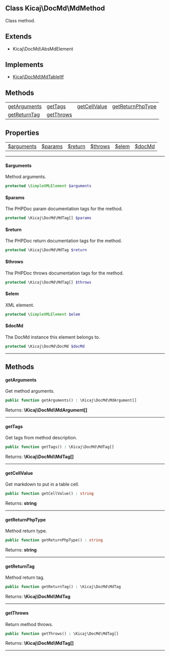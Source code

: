 ## Class Kicaj\DocMd\MdMethod
Class method.

## Extends

- Kicaj\DocMd\AbsMdElement

## Implements

- [Kicaj\DocMd\MdTableItf](Kicaj-DocMd-MdTableItf.md)

## Methods

|                                    |                                    |                                    |                                    |
| ---------------------------------- | ---------------------------------- | ---------------------------------- | ---------------------------------- |
   [getArguments](#getarguments)    |        [getTags](#gettags)         |   [getCellValue](#getcellvalue)    |[getReturnPhpType](#getreturnphptype)|
   [getReturnTag](#getreturntag)    |      [getThrows](#getthrows)       |               [](#)                |               [](#)                |

## Properties

|                        |                        |                        |                        |                        |                        |
| ---------------------- | ---------------------- | ---------------------- | ---------------------- | ---------------------- | ---------------------- |
[$arguments](#arguments)|   [$params](#params)   |   [$return](#return)   |   [$throws](#throws)   |     [$elem](#elem)     |    [$docMd](#docmd)    |

-------

#### $arguments
Method arguments.

```php
protected \SimpleXMLElement $arguments
```

#### $params
The PHPDoc param documentation tags for the method.

```php
protected \Kicaj\DocMd\MdTag[] $params
```

#### $return
The PHPDoc return documentation tags for the method.

```php
protected \Kicaj\DocMd\MdTag $return
```

#### $throws
The PHPDoc throws documentation tags for the method.

```php
protected \Kicaj\DocMd\MdTag[] $throws
```

#### $elem
XML element.

```php
protected \SimpleXMLElement $elem
```

#### $docMd
The DocMd instance this element belongs to.

```php
protected \Kicaj\DocMd\DocMd $docMd
```

-------
## Methods
#### getArguments
Get method arguments.
```php
public function getArguments() : \Kicaj\DocMd\MdArgument[]
```

Returns: **\Kicaj\DocMd\MdArgument[]**

-------
#### getTags
Get tags from method description.
```php
public function getTags() : \Kicaj\DocMd\MdTag[]
```

Returns: **\Kicaj\DocMd\MdTag[]**

-------
#### getCellValue
Get markdown to put in a table cell.
```php
public function getCellValue() : string
```

Returns: **string**

-------
#### getReturnPhpType
Method return type.
```php
public function getReturnPhpType() : string
```

Returns: **string**

-------
#### getReturnTag
Method return tag.
```php
public function getReturnTag() : \Kicaj\DocMd\MdTag
```

Returns: **\Kicaj\DocMd\MdTag**

-------
#### getThrows
Return method throws.
```php
public function getThrows() : \Kicaj\DocMd\MdTag[]
```

Returns: **\Kicaj\DocMd\MdTag[]**

-------
